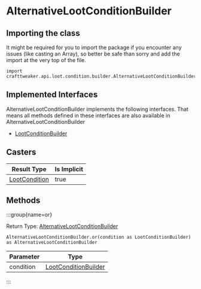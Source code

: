 # AlternativeLootConditionBuilder

## Importing the class

It might be required for you to import the package if you encounter any issues (like casting an Array), so better be safe than sorry and add the import at the very top of the file.
```zenscript
import crafttweaker.api.loot.condition.builder.AlternativeLootConditionBuilder;
```


## Implemented Interfaces
AlternativeLootConditionBuilder implements the following interfaces. That means all methods defined in these interfaces are also available in AlternativeLootConditionBuilder

- [LootConditionBuilder](/vanilla/api/loot/condition/builder/LootConditionBuilder)

## Casters

|                        Result Type                         | Is Implicit |
|------------------------------------------------------------|-------------|
| [LootCondition](/vanilla/api/loot/condition/LootCondition) | true        |

## Methods

:::group{name=or}

Return Type: [AlternativeLootConditionBuilder](/vanilla/api/loot/condition/builder/AlternativeLootConditionBuilder)

```zenscript
AlternativeLootConditionBuilder.or(condition as LootConditionBuilder) as AlternativeLootConditionBuilder
```

| Parameter |                                       Type                                       |
|-----------|----------------------------------------------------------------------------------|
| condition | [LootConditionBuilder](/vanilla/api/loot/condition/builder/LootConditionBuilder) |


:::


